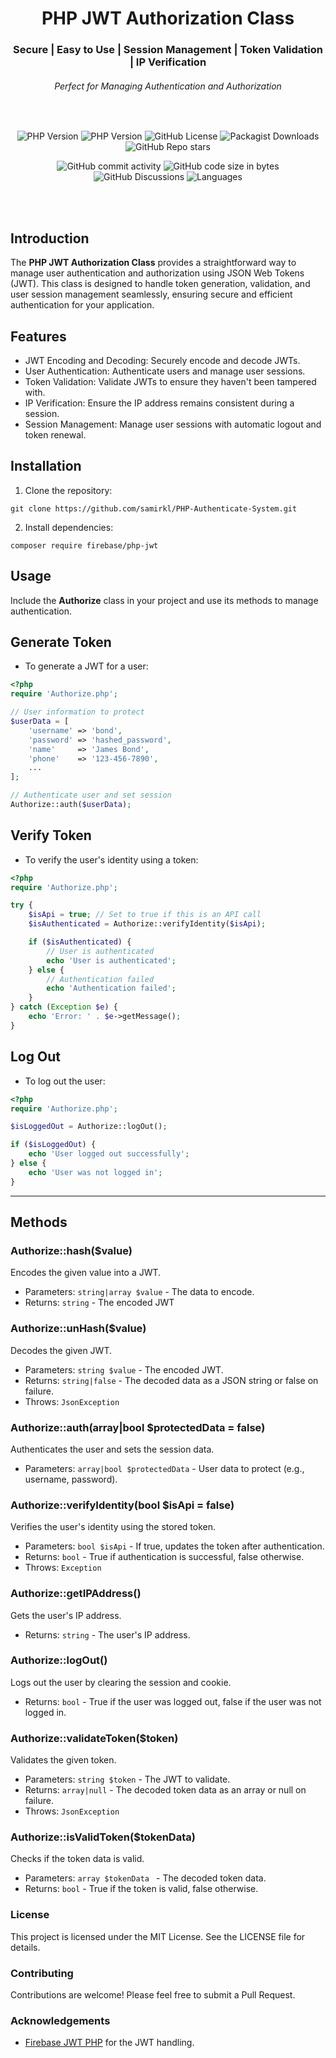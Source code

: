 <div align="center" style="text-align: center">

# PHP JWT Authorization Class
### Secure | Easy to Use | Session Management | Token Validation | IP Verification
###### Perfect for Managing Authentication and Authorization
</div>
<br />
<div align="center" style="text-align: center">

![PHP Version](https://img.shields.io/badge/php-7.4%20|%208.3-blue?style=for-the-badge&color=%388E3C)
![PHP Version](https://img.shields.io/badge/version-1.0.0-blue?style=for-the-badge&color=%388E3C)
![GitHub License](https://img.shields.io/github/license/samirkl/PHP-Authenticate-System?style=for-the-badge&color=%388E3C)
![Packagist Downloads](https://img.shields.io/packagist/dt/samirkl/PHP-Authenticate-System?style=for-the-badge&color=%388E3C)
![GitHub Repo stars](https://img.shields.io/github/stars/samirkl/PHP-Authenticate-System?style=for-the-badge&color=%388E3C)

</div>

<div align="center" style="text-align: center">

![GitHub commit activity](https://img.shields.io/github/commit-activity/t/samirkl/PHP-Authenticate-System?style=for-the-badge&color=%23303F9F)
![GitHub code size in bytes](https://img.shields.io/github/languages/code-size/samirkl/PHP-Authenticate-System?style=for-the-badge&color=%23303F9F)
![GitHub Discussions](https://img.shields.io/github/discussions/samirkl/PHP-Authenticate-System?style=for-the-badge&color=%23303F9F)
![Languages](https://img.shields.io/badge/01-languages?label=languages&style=for-the-badge&color=%23303F9F)

</div>

<br />
<br />

## Introduction

The **PHP JWT Authorization Class** provides a straightforward way to manage user authentication and authorization using JSON Web Tokens (JWT). This class is designed to handle token generation, validation, and user session management seamlessly, ensuring secure and efficient authentication for your application.

## Features
- JWT Encoding and Decoding: Securely encode and decode JWTs.
- User Authentication: Authenticate users and manage user sessions.
- Token Validation: Validate JWTs to ensure they haven't been tampered with.
- IP Verification: Ensure the IP address remains consistent during a session.
- Session Management: Manage user sessions with automatic logout and token renewal.

## Installation
1. Clone the repository:
```
git clone https://github.com/samirkl/PHP-Authenticate-System.git
```
2. Install dependencies:
```
composer require firebase/php-jwt
```
## Usage
Include the **Authorize** class in your project and use its methods to manage authentication.
## Generate Token
- To generate a JWT for a user:
```php
<?php
require 'Authorize.php';

// User information to protect
$userData = [
    'username' => 'bond',
    'password' => 'hashed_password',
    'name'     => 'James Bond',
    'phone'    => '123-456-7890',
    ...
];

// Authenticate user and set session
Authorize::auth($userData);
```
## Verify Token
- To verify the user's identity using a token:
```php
<?php
require 'Authorize.php';

try {
    $isApi = true; // Set to true if this is an API call
    $isAuthenticated = Authorize::verifyIdentity($isApi);

    if ($isAuthenticated) {
        // User is authenticated
        echo 'User is authenticated';
    } else {
        // Authentication failed
        echo 'Authentication failed';
    }
} catch (Exception $e) {
    echo 'Error: ' . $e->getMessage();
}

```
## Log Out
- To log out the user:
```php
<?php
require 'Authorize.php';

$isLoggedOut = Authorize::logOut();

if ($isLoggedOut) {
    echo 'User logged out successfully';
} else {
    echo 'User was not logged in';
}

```
---
## Methods
### Authorize::hash($value)
Encodes the given value into a JWT.
- Parameters: `string|array $value` - The data to encode.
- Returns: `string` - The encoded JWT
### Authorize::unHash($value)
Decodes the given JWT.
- Parameters: `string $value` - The encoded JWT.
- Returns: `string|false` - The decoded data as a JSON string or false on failure.
- Throws: `JsonException`
### Authorize::auth(array|bool $protectedData = false)
Authenticates the user and sets the session data.
- Parameters: `array|bool $protectedData` - User data to protect (e.g., username, password).
### Authorize::verifyIdentity(bool $isApi = false)
Verifies the user's identity using the stored token.
- Parameters: `bool $isApi` - If true, updates the token after authentication.
- Returns: `bool` - True if authentication is successful, false otherwise.
- Throws: `Exception`
### Authorize::getIPAddress()
Gets the user's IP address.
- Returns: `string` - The user's IP address.
### Authorize::logOut()
Logs out the user by clearing the session and cookie.
- Returns: `bool` - True if the user was logged out, false if the user was not logged in.
### Authorize::validateToken($token)
Validates the given token.
- Parameters: `string $token` - The JWT to validate.
- Returns: `array|null` - The decoded token data as an array or null on failure.
- Throws: `JsonException`
### Authorize::isValidToken($tokenData)
Checks if the token data is valid.
- Parameters: `array $tokenData ` - The decoded token data.
- Returns: `bool` - True if the token is valid, false otherwise.
### License
This project is licensed under the MIT License. See the LICENSE file for details.
### Contributing
Contributions are welcome! Please feel free to submit a Pull Request.
### Acknowledgements
- [Firebase JWT PHP](https://github.com/firebase/php-jwt) for the JWT handling.
